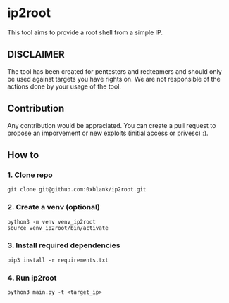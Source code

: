 # ip2root

This tool aims to provide a root shell from a simple IP.

## DISCLAIMER

The tool has been created for pentesters and redteamers and should only be used against targets you have rights on.
We are not responsible of the actions done by your usage of the tool.

## Contribution

Any contribution would be appraciated. You can create a pull request to propose an imporvement or new exploits (initial access or privesc) :).

##  How to

### 1. Clone repo

```shell
git clone git@github.com:0xblank/ip2root.git
```

### 2. Create a venv (optional)

```shell
python3 -m venv venv_ip2root
source venv_ip2root/bin/activate
```

### 3. Install required dependencies

```shell
pip3 install -r requirements.txt
```

### 4. Run ip2root

```shell
python3 main.py -t <target_ip>
```

